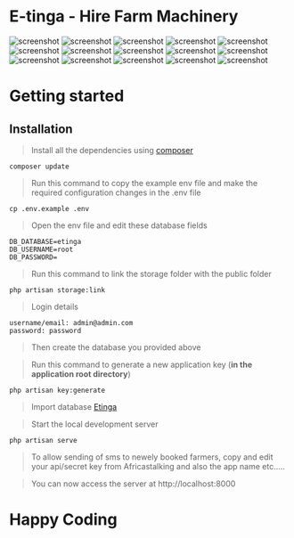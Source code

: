 # E-tinga - Hire Farm Machinery

<img src="./screenshots/1.png" alt="screenshot" />
<img src="./screenshots/2.png" alt="screenshot" />
<img src="./screenshots/3.png" alt="screenshot" />
<img src="./screenshots/4.png" alt="screenshot" />
<img src="./screenshots/5.png" alt="screenshot" />
<img src="./screenshots/6.png" alt="screenshot" />
<img src="./screenshots/7.png" alt="screenshot" />
<img src="./screenshots/8.png" alt="screenshot" />
<img src="./screenshots/9.png" alt="screenshot" />
<img src="./screenshots/10.png" alt="screenshot" />
<img src="./screenshots/11.png" alt="screenshot" />
<img src="./screenshots/12.png" alt="screenshot" />
<img src="./screenshots/13.png" alt="screenshot" />
<img src="./screenshots/14.png" alt="screenshot" />
<img src="./screenshots/15.png" alt="screenshot" />

# Getting started

## Installation

>Install all the dependencies using <a href="https://getcomposer.org/download/">composer</a>

    composer update

>Run this command to copy the example env file and make the required configuration changes in the .env file

    cp .env.example .env

>Open the env file and edit these database fields

    DB_DATABASE=etinga
    DB_USERNAME=root
    DB_PASSWORD=

>Run this command to link the storage folder with the public folder

    php artisan storage:link

>Login details

    username/email: admin@admin.com
    password: password

>Then create the database you provided above

>Run this command to generate a new application key (**in the application root directory**)

    php artisan key:generate

>Import database <a href="etinga.sql">Etinga</a>



>Start the local development server

    php artisan serve

>To allow sending of sms to newely booked farmers, copy and edit your api/secret key from Africastalking and also the app name etc.....

> You can now access the server at http://localhost:8000

# Happy Coding

